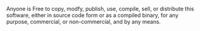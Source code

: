 Anyone is Free to copy, modfy, publish, use, compile, sell, or distribute this software,
either in source code form or as a compiled binary, for any purpose, commercial,
or non-commercial, and by any means.
